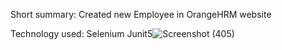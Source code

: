 Short summary:
Created new Employee in OrangeHRM website

Technology used:
Selenium
Junit5![Screenshot (405)](https://github.com/Tauhid333/OrangeHRM/assets/62515281/3fc54514-b1f5-40bf-acf1-83267916e635)
